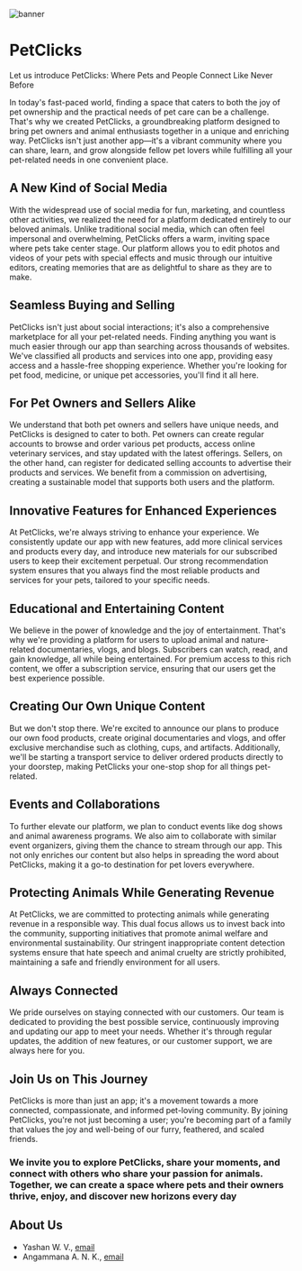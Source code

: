 ![banner](./docs/images/6036440432b9b3484d2fc853_Hero-Aman-01.png)

# PetClicks

Let us introduce PetClicks: Where Pets and People Connect Like Never Before

In today's fast-paced world, finding a space that caters to both the joy of pet ownership and the practical needs of pet care can be a challenge. That's why we created PetClicks, a groundbreaking platform designed to bring pet owners and animal enthusiasts together in a unique and enriching way. PetClicks isn't just another app—it's a vibrant community where you can share, learn, and grow alongside fellow pet lovers while fulfilling all your pet-related needs in one convenient place.

## A New Kind of Social Media

With the widespread use of social media for fun, marketing, and countless other activities, we realized the need for a platform dedicated entirely to our beloved animals. Unlike traditional social media, which can often feel impersonal and overwhelming, PetClicks offers a warm, inviting space where pets take center stage. Our platform allows you to edit photos and videos of your pets with special effects and music through our intuitive editors, creating memories that are as delightful to share as they are to make.

## Seamless Buying and Selling

PetClicks isn't just about social interactions; it's also a comprehensive marketplace for all your pet-related needs. Finding anything you want is much easier through our app than searching across thousands of websites. We've classified all products and services into one app, providing easy access and a hassle-free shopping experience. Whether you're looking for pet food, medicine, or unique pet accessories, you'll find it all here.

## For Pet Owners and Sellers Alike

We understand that both pet owners and sellers have unique needs, and PetClicks is designed to cater to both. Pet owners can create regular accounts to browse and order various pet products, access online veterinary services, and stay updated with the latest offerings. Sellers, on the other hand, can register for dedicated selling accounts to advertise their products and services. We benefit from a commission on advertising, creating a sustainable model that supports both users and the platform.

## Innovative Features for Enhanced Experiences

At PetClicks, we're always striving to enhance your experience. We consistently update our app with new features, add more clinical services and products every day, and introduce new materials for our subscribed users to keep their excitement perpetual. Our strong recommendation system ensures that you always find the most reliable products and services for your pets, tailored to your specific needs.

## Educational and Entertaining Content

We believe in the power of knowledge and the joy of entertainment. That's why we're providing a platform for users to upload animal and nature-related documentaries, vlogs, and blogs. Subscribers can watch, read, and gain knowledge, all while being entertained. For premium access to this rich content, we offer a subscription service, ensuring that our users get the best experience possible.

## Creating Our Own Unique Content

But we don't stop there. We're excited to announce our plans to produce our own food products, create original documentaries and vlogs, and offer exclusive merchandise such as clothing, cups, and artifacts. Additionally, we'll be starting a transport service to deliver ordered products directly to your doorstep, making PetClicks your one-stop shop for all things pet-related.

## Events and Collaborations

To further elevate our platform, we plan to conduct events like dog shows and animal awareness programs. We also aim to collaborate with similar event organizers, giving them the chance to stream through our app. This not only enriches our content but also helps in spreading the word about PetClicks, making it a go-to destination for pet lovers everywhere.

## Protecting Animals While Generating Revenue

At PetClicks, we are committed to protecting animals while generating revenue in a responsible way. This dual focus allows us to invest back into the community, supporting initiatives that promote animal welfare and environmental sustainability. Our stringent inappropriate content detection systems ensure that hate speech and animal cruelty are strictly prohibited, maintaining a safe and friendly environment for all users.

## Always Connected

We pride ourselves on staying connected with our customers. Our team is dedicated to providing the best possible service, continuously improving and updating our app to meet your needs. Whether it's through regular updates, the addition of new features, or our customer support, we are always here for you.

## Join Us on This Journey

PetClicks is more than just an app; it's a movement towards a more connected, compassionate, and informed pet-loving community. By joining PetClicks, you're not just becoming a user; you're becoming part of a family that values the joy and well-being of our furry, feathered, and scaled friends.

### We invite you to explore PetClicks, share your moments, and connect with others who share your passion for animals. Together, we can create a space where pets and their owners thrive, enjoy, and discover new horizons every day

## About Us

- Yashan W. V., [email](mailto:yashanwagaarachchi@gmail.com)
- Angammana A. N. K., [email](mailto:niseniangammana@gmail.com) 



